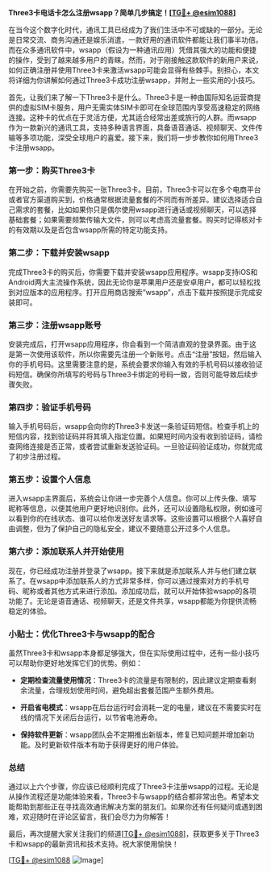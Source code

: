 **Three3卡电话卡怎么注册wsapp？简单几步搞定！[[TG💪+ @esim1088](https://t.me/s/esim1088)]**

在当今这个数字化时代，通讯工具已经成为了我们生活中不可或缺的一部分。无论是日常交流、商务沟通还是娱乐消遣，一款好用的通讯软件都能让我们事半功倍。而在众多通讯软件中，wsapp（假设为一种通讯应用）凭借其强大的功能和便捷的操作，受到了越来越多用户的青睐。然而，对于刚接触这款软件的新用户来说，如何正确注册并使用Three3卡来激活wsapp可能会显得有些棘手。别担心，本文将详细为你讲解如何通过Three3卡成功注册wsapp，并附上一些实用的小技巧。

首先，让我们来了解一下Three3卡是什么。Three3卡是一种由国际知名运营商提供的虚拟SIM卡服务，用户无需实体SIM卡即可在全球范围内享受高速稳定的网络连接。这种卡的优点在于灵活方便，尤其适合经常出差或旅行的人群。而wsapp作为一款新兴的通讯工具，支持多种语言界面，具备语音通话、视频聊天、文件传输等多项功能，深受全球用户的喜爱。接下来，我们将一步步教你如何用Three3卡注册wsapp。

### **第一步：购买Three3卡**

在开始之前，你需要先购买一张Three3卡。目前，Three3卡可以在多个电商平台或者官方渠道购买到，价格通常根据流量套餐的不同而有所差异。建议选择适合自己需求的套餐，比如如果你只是偶尔使用wsapp进行通话或视频聊天，可以选择基础套餐；如果需要频繁传输大文件，则可以考虑高流量套餐。购买时记得核对卡的有效期以及是否包含wsapp所需的特定功能支持。

### **第二步：下载并安装wsapp**

完成Three3卡的购买后，你需要下载并安装wsapp应用程序。wsapp支持iOS和Android两大主流操作系统，因此无论你是苹果用户还是安卓用户，都可以轻松找到对应版本的应用程序。打开应用商店搜索“wsapp”，点击下载并按照提示完成安装即可。

### **第三步：注册wsapp账号**

安装完成后，打开wsapp应用程序，你会看到一个简洁直观的登录界面。由于这是第一次使用该软件，所以你需要先注册一个新账号。点击“注册”按钮，然后输入你的手机号码。这里需要注意的是，系统会要求你输入有效的手机号码以接收验证码短信。确保你所填写的号码与Three3卡绑定的号码一致，否则可能导致后续步骤失败。

### **第四步：验证手机号码**

输入手机号码后，wsapp会向你的Three3卡发送一条验证码短信。检查手机上的短信内容，找到验证码并将其填入指定位置。如果短时间内没有收到验证码，请检查网络连接是否正常，或者尝试重新发送验证码。一旦验证码验证成功，你就完成了初步注册过程。

### **第五步：设置个人信息**

进入wsapp主界面后，系统会让你进一步完善个人信息。你可以上传头像、填写昵称等信息，以便其他用户更好地识别你。此外，还可以设置隐私权限，例如谁可以看到你的在线状态、谁可以给你发送好友请求等。这些设置可以根据个人喜好自由调整，但为了保护自己的隐私安全，建议不要随意公开过多个人信息。

### **第六步：添加联系人并开始使用**

现在，你已经成功注册并登录了wsapp。接下来就是添加联系人并与他们建立联系了。在wsapp中添加联系人的方式非常多样，你可以通过搜索对方的手机号码、昵称或者其他方式来进行添加。添加成功后，就可以开始体验wsapp的各项功能了。无论是语音通话、视频聊天，还是文件共享，wsapp都能为你提供流畅稳定的体验。

### **小贴士：优化Three3卡与wsapp的配合**

虽然Three3卡和wsapp本身都足够强大，但在实际使用过程中，还有一些小技巧可以帮助你更好地发挥它们的优势。例如：

- **定期检查流量使用情况**：Three3卡的流量是有限制的，因此建议定期查看剩余流量，合理规划使用时间，避免超出套餐范围产生额外费用。
  
- **开启省电模式**：wsapp在后台运行时会消耗一定的电量，建议在不需要实时在线的情况下关闭后台运行，以节省电池寿命。

- **保持软件更新**：wsapp团队会不定期推出新版本，修复已知问题并增加新功能。及时更新软件版本有助于获得更好的用户体验。

### **总结**

通过以上六个步骤，你应该已经顺利完成了Three3卡注册wsapp的过程。无论是从操作流程还是功能体验来看，Three3卡与wsapp的结合都非常出色。希望本文能帮助到那些正在寻找高效通讯解决方案的朋友们。如果你还有任何疑问或遇到困难，欢迎随时在评论区留言，我们会尽力为你解答！

最后，再次提醒大家关注我们的频道[[TG💪+ @esim1088](https://t.me/s/esim1088)]，获取更多关于Three3卡和wsapp的最新资讯和技术支持。祝大家使用愉快！

[[TG💪+ @esim1088](https://t.me/s/esim1088) ![Image](https://i.postimg.cc/4NQfJmqS/Snipaste-2025-05-13-00-14-12.png)]